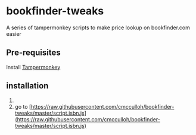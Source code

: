 # bookfinder-tweaks

A series of tampermonkey scripts to make price lookup on bookfinder.com easier

## Pre-requisites

Install [Tampermonkey](https://chromewebstore.google.com/detail/tampermonkey/dhdgffkkebhmkfjojejmpbldmpobfkfo?pli=1)

## installation

1. 
1. go to [https://raw.githubusercontent.com/cmcculloh/bookfinder-tweaks/master/script.isbn.js](https://raw.githubusercontent.com/cmcculloh/bookfinder-tweaks/master/script.isbn.js)
